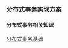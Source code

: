 ### 分布式事务实现方案

#### 分布式事务相关知识

[分布式事务基础](https://github.com/zybotian/distributed-transaction-solutions/blob/master/related.md)